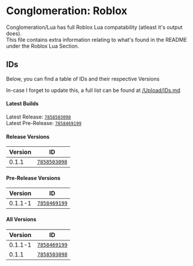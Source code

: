 # Conglomeration: Roblox

Conglomeration/Lua has full Roblox Lua compatability (atleast it's output does).<br/>
This file contains extra information relating to what's found in the README under the Roblox Lua Section.

## IDs

Below, you can find a table of IDs and their respective Versions

In-case I forget to update this, a full list can be found at [/Upload/IDs.md](/Upload/IDs.md)

<!-- The below was generated using the Conglomeration -> Lua -> Upload Tool licensed under the MIT License. -->

#### Latest Builds

Latest Release: [`7858503098`](https://www.roblox.com/library/7858503098/)<br/>
Latest Pre-Release: [`7858469199`](https://www.roblox.com/library/7858469199/)

#### Release Versions

| Version | ID                                                         |
| ------- | ---------------------------------------------------------- |
| 0.1.1   | [`7858503098`](https://www.roblox.com/library/7858503098/) |

#### Pre-Release Versions

| Version | ID                                                         |
| ------- | ---------------------------------------------------------- |
| 0.1.1-1 | [`7858469199`](https://www.roblox.com/library/7858469199/) |

#### All Versions

| Version | ID                                                         |
| ------- | ---------------------------------------------------------- |
| 0.1.1-1 | [`7858469199`](https://www.roblox.com/library/7858469199/) |
| 0.1.1   | [`7858503098`](https://www.roblox.com/library/7858503098/) |
